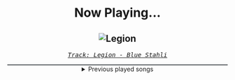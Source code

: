 <div align="center"> 
<h1>Now Playing...</h1>

![Legion](https://i.scdn.co/image/ab67616d00001e020091374585324200e057861b)
--
_<samp><a href="https://open.spotify.com/track/3rgJqU3XfiNwnM8LYO8xI5">Track: Legion - Blue Stahli</a></samp>_

<div style="border: 1px #4B5054 solid"></div>
<details>
  <summary>
    Previous played songs
  </summary>
  <table>
    <thead>
      <tr>
        <th>
          Artist
        </th>
        <th>
          Song
        </th>
        <th>
          Link
        </th>
      </tr>
    </thead>
    <tbody>
      <tr><td>Blue Stahli</td><td>Legion</td><td><a href="https://open.spotify.com/track/3rgJqU3XfiNwnM8LYO8xI5">https://open.spotify.com/track/3rgJqU3XfiNwnM8LYO8xI5</a></td></tr><tr><td>Blue Stahli</td><td>Scrape</td><td><a href="https://open.spotify.com/track/2pE6GFRvohkzKMjx6c3MYU">https://open.spotify.com/track/2pE6GFRvohkzKMjx6c3MYU</a></td></tr><tr><td>Blue Stahli</td><td>ULTRAnumb</td><td><a href="https://open.spotify.com/track/3B0hzwc1e8AYOytj9hZS2I">https://open.spotify.com/track/3B0hzwc1e8AYOytj9hZS2I</a></td></tr><tr><td>Spoken</td><td>Sleeper</td><td><a href="https://open.spotify.com/track/1BmE3qv98fXMwsAoHUnHs8">https://open.spotify.com/track/1BmE3qv98fXMwsAoHUnHs8</a></td></tr><tr><td>Alligatoah</td><td>SCHEISSDRECK</td><td><a href="https://open.spotify.com/track/7FEqSqvXdHLsQaoPEXOBGh">https://open.spotify.com/track/7FEqSqvXdHLsQaoPEXOBGh</a></td></tr><tr><td>The HU</td><td>Black Thunder (feat. Serj Tankian and DL of Bad Wolves)</td><td><a href="https://open.spotify.com/track/7qDVR7dlgSBpHPw7tqcO3d">https://open.spotify.com/track/7qDVR7dlgSBpHPw7tqcO3d</a></td></tr><tr><td>Breaking Benjamin</td><td>Blood</td><td><a href="https://open.spotify.com/track/7gQ7DfSSc3b8e4cHtFnDxu">https://open.spotify.com/track/7gQ7DfSSc3b8e4cHtFnDxu</a></td></tr><tr><td>Motionless In White</td><td>Hollow Points</td><td><a href="https://open.spotify.com/track/5J1SceWegPiycCW89uIfAU">https://open.spotify.com/track/5J1SceWegPiycCW89uIfAU</a></td></tr><tr><td>The Plot In You</td><td>Forgotten</td><td><a href="https://open.spotify.com/track/0ZZCltcOacjI1kY4BnVDjt">https://open.spotify.com/track/0ZZCltcOacjI1kY4BnVDjt</a></td></tr><tr><td>Ihsahn</td><td>A TASTE OF THE AMBROSIA</td><td><a href="https://open.spotify.com/track/4MVPc7byRVEiwGACOIKPXY">https://open.spotify.com/track/4MVPc7byRVEiwGACOIKPXY</a></td></tr><tr><td>ILLUMISHADE</td><td>ENEMY</td><td><a href="https://open.spotify.com/track/7tjoRTnKnu1CSjVxulgdmJ">https://open.spotify.com/track/7tjoRTnKnu1CSjVxulgdmJ</a></td></tr><tr><td>Andromida</td><td>Hollow Heart</td><td><a href="https://open.spotify.com/track/2ahnJRQjXpdJvZ46x0KbIJ">https://open.spotify.com/track/2ahnJRQjXpdJvZ46x0KbIJ</a></td></tr><tr><td>Crush Your Soul</td><td>AMIREALLYTHESAME?</td><td><a href="https://open.spotify.com/track/6NzB4X2jO8Q874LAI4Cpl6">https://open.spotify.com/track/6NzB4X2jO8Q874LAI4Cpl6</a></td></tr><tr><td>Ihsahn</td><td>A TASTE OF THE AMBROSIA</td><td><a href="https://open.spotify.com/track/4MVPc7byRVEiwGACOIKPXY">https://open.spotify.com/track/4MVPc7byRVEiwGACOIKPXY</a></td></tr><tr><td>While She Sleeps</td><td>TO THE FLOWERS</td><td><a href="https://open.spotify.com/track/7vEkX5ctStkJ0k6OcYP5lf">https://open.spotify.com/track/7vEkX5ctStkJ0k6OcYP5lf</a></td></tr><tr><td>Breaking Benjamin</td><td>Save Yourself</td><td><a href="https://open.spotify.com/track/2q1KVUPMs9unSAKHFAaQFg">https://open.spotify.com/track/2q1KVUPMs9unSAKHFAaQFg</a></td></tr><tr><td>Breaking Benjamin</td><td>I Will Not Bow</td><td><a href="https://open.spotify.com/track/2yXyz4NLTZx9CLdXfLTp5E">https://open.spotify.com/track/2yXyz4NLTZx9CLdXfLTp5E</a></td></tr><tr><td>Breaking Benjamin</td><td>Bury Me Alive</td><td><a href="https://open.spotify.com/track/51V9ZIgSSTMQbGTdoIADgK">https://open.spotify.com/track/51V9ZIgSSTMQbGTdoIADgK</a></td></tr><tr><td>Breaking Benjamin</td><td>Without You</td><td><a href="https://open.spotify.com/track/5r95yxmemjPfVSjCoSeAP4">https://open.spotify.com/track/5r95yxmemjPfVSjCoSeAP4</a></td></tr><tr><td>Breaking Benjamin</td><td>Hopeless</td><td><a href="https://open.spotify.com/track/2c2UTSuyPbEmxWyTOMwjON">https://open.spotify.com/track/2c2UTSuyPbEmxWyTOMwjON</a></td></tr>
    </tbody>
  </table>
</details>

</div>
